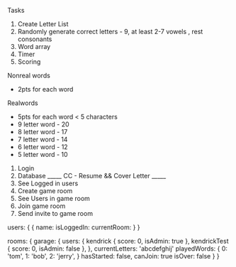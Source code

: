Tasks
1. Create Letter List
2. Randomly generate correct letters - 9, at least 2-7 vowels , rest consonants
3. Word array
4. Timer
5. Scoring

Nonreal words
- 2pts for each word

Realwords
- 5pts for each word < 5 characters 
- 9 letter word - 20
- 8 letter word - 17
- 7 letter word - 14
- 6 letter word - 12
- 5 letter word - 10


1. Login
2. Database
_____ CC - Resume && Cover Letter _____
3. See Logged in users
4. Create game room
5. See Users in game room
6. Join game room
7. Send invite to game room

users: {
  {
    name:
    isLoggedIn: 
    currentRoom: 
  }
}


rooms: {
  garage: {
    users: {
      kendrick { score: 0, isAdmin: true },
      kendrickTest { score: 0, isAdmin: false },
    },
    currentLetters: 'abcdefghij'
    playedWords: {
      0: 'tom',
      1: 'bob',
      2: 'jerry',
    }
    hasStarted: false,
    canJoin: true
    isOver: false
  }
}
